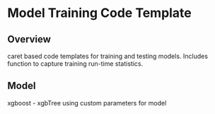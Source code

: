 Model Training Code Template
==================================================

## Overview
caret based code templates for training and testing models.  Includes function
to capture training run-time statistics.

## Model
xgboost - xgbTree
using custom parameters for model



